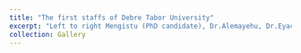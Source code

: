 ```yaml
---
title: "The first staffs of Debre Tabor University"
excerpt: "Left to right Mengistu (PhD candidate), Dr.Alemayehu, Dr.Eyachew, Dr.Mulugeta, Prof.Mekonen and Dr.Zeleke<br/><img src='/images/500x300.png'>"
collection: Gallery
---
```


